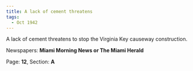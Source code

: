 ```yaml
---  
title: A lack of cement threatens  
tags:  
  - Oct 1942  
---  
```

  
A lack of cement threatens to stop the Virginia Key causeway construction.  
  
Newspapers: **Miami Morning News or The Miami Herald**  
  
Page: **12**, Section: **A** 
